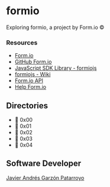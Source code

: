 # formio
Exploring formio, a project by Form.io :copyright:
### Resources
* [Form.io](https://www.form.io/)
* [GitHub Form.io](https://github.com/formio)
* [JavaScript SDK Library - formiojs](https://formio.github.io/formio.js/)
* [formiojs - Wiki](https://github.com/formio/formio.js/wiki)
* [Form.io API](https://apidocs.form.io/)
* [Help Form.io](https://help.form.io/)
## Directories
* :open_file_folder: 0x00
* :open_file_folder: 0x01
* :open_file_folder: 0x02
* :open_file_folder: 0x03
* :open_file_folder: 0x04

## Software Developer
[Javier Andrés Garzón Patarroyo](https://www.javierandresgp.com)
